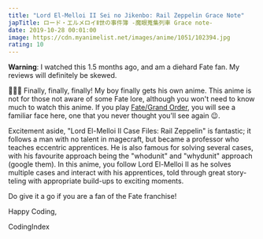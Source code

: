 ```yaml
---
title: "Lord El-Melloi II Sei no Jikenbo: Rail Zeppelin Grace Note"
japTitle: ロード・エルメロイⅡ世の事件簿 -魔眼蒐集列車 Grace note-
date: 2019-10-28 00:01:00
image: https://cdn.myanimelist.net/images/anime/1051/102394.jpg
rating: 10
---
```


**Warning**: I watched this 1.5 months ago, and am a diehard Fate fan. My reviews will definitely be skewed.

:tada::tada::tada: Finally, finally, finally! My boy finally gets his own anime. This anime is not for those not aware of some Fate lore, although you won't need to know much to watch this anime. If you play [Fate/Grand Order](https://fate-go.us/), you will see a familiar face here, one that you never thought you'll see again :wink:.

Excitement aside, "Lord El-Melloi II Case Files: Rail Zeppelin" is fantastic; it follows a man with no talent in magecraft, but became a professor who teaches eccentric apprentices. He is also famous for solving several cases, with his favourite approach being the "whodunit" and "whydunit" approach (google them). In this anime, you follow Lord El-Melloi II as he solves multiple cases and interact with his apprentices, told through great story-teling with appropriate build-ups to exciting moments.

Do give it a go if you are a fan of the Fate franchise!

Happy Coding,

CodingIndex
